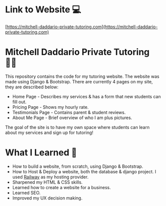 # Link to Website :computer:

[https://mitchell-daddario-private-tutoring.com](https://mitchell-daddario-private-tutoring.com)

# Mitchell Daddario Private Tutoring :man_teacher:

This repository contains the code for my tutoring website. The website was made using Django & Bootstrap. There are currently 4 pages on my site, they are described below:

* Home Page - Describes my services & has a form that new students can fill out.
* Pricing Page - Shows my hourly rate.
* Testimonials Page - Contains parent & student reviews.
* About Me Page - Brief overview of who I am plus pictures.

The goal of the site is to have my own space where students can learn about my services and sign up for tutoring!

# What I Learned :notebook:

* How to build a website, from scratch, using Django & Bootstrap.
* How to Host & Deploy a website, both the database & django project. I used [Railway](https://railway.app) as my hosting provider.
* Sharpened my HTML & CSS skills.
* Learned how to create a website for a business.
* Learned SEO.
* Improved my UX decision making.